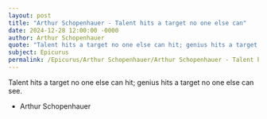 ```yaml
---
layout: post
title: "Arthur Schopenhauer - Talent hits a target no one else can"
date: 2024-12-28 12:00:00 -0000
author: Arthur Schopenhauer
quote: "Talent hits a target no one else can hit; genius hits a target no one else can see."
subject: Epicurus
permalink: /Epicurus/Arthur Schopenhauer/Arthur Schopenhauer - Talent hits a target no one else can
---
```


Talent hits a target no one else can hit; genius hits a target no one else can see.

- Arthur Schopenhauer
